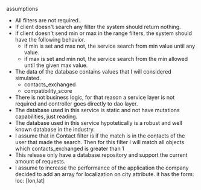 assumptions
- All filters are not required.
- If client doesn't search any filter the system should return nothing. 
- if client doesn't send min or max in the range filters, the system should have the following behavior.
    + if min is set and max not, the service search from min value until any value.
    + if max is set and min not, the service search from the min allowed until the given max value.
- The data of the database contains values that I will considered simulated.
    + contacts_exchanged
    + compatibility_score
- There is not business logic, for that reason a service layer is not required and controller goes directly to dao layer.
- The database used in this service is static and not have mutations capabilities, just reading.
- The database used in this service hypotetically is a robust and well known database in the industry.
- I assume that in Contact filter is if the match is in the contacts of the user that made the search. Then for this filter I will match all objects which contacts_exchanged is greater than 1
- This release only have a database repository and support the current amount of requests.
- I assume to increase the performance of the application the company decided to add an array for localization on city attribute. it has the form: loc: [lon,lat]
